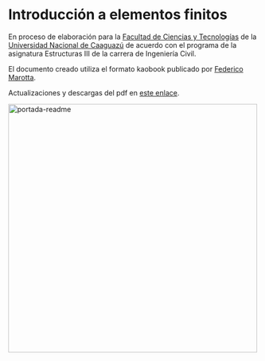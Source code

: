 # Introducción a elementos finitos

En proceso de elaboración para la [Facultad de Ciencias y Tecnologías](http://www.fctunca.edu.py/) de la [Universidad Nacional de Caaguazú](https://www.unca.edu.py/) de acuerdo con el programa de la asignatura Estructuras III de la carrera de Ingeniería Civil.

El documento creado utiliza el formato kaobook publicado por [Federico Marotta](https://github.com/fmarotta).

Actualizaciones y descargas del pdf en [este enlace](https://github.com/fredyGabriel/fem-book/releases).

<img width="500" alt="portada-readme" src="https://github.com/user-attachments/assets/10edf4eb-2af9-4a10-bac8-394aaacfc779">
